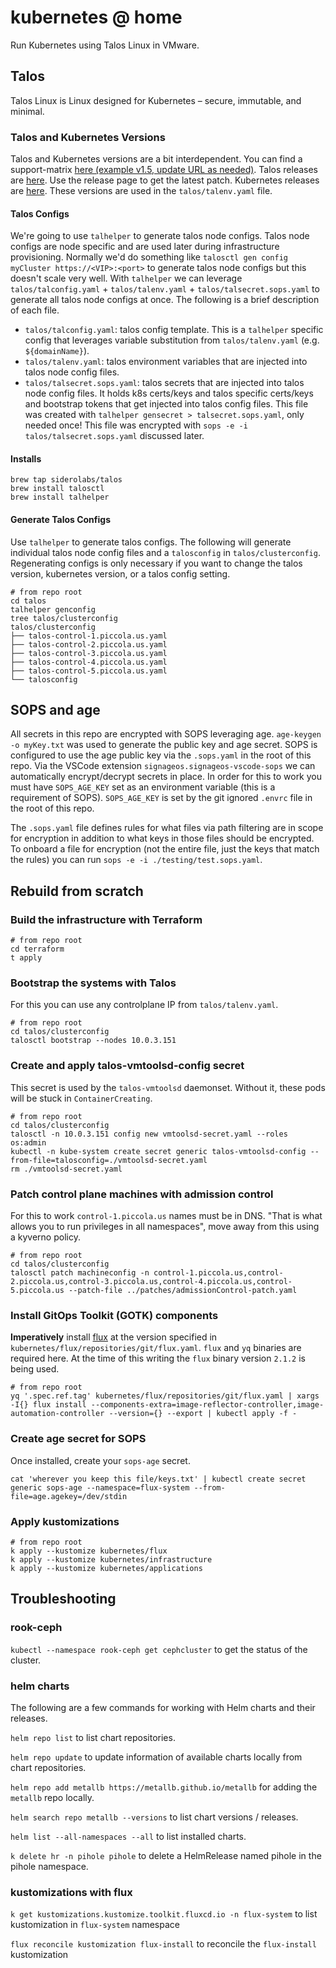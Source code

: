 # kubernetes @ home

Run Kubernetes using Talos Linux in VMware.

## Talos

Talos Linux is Linux designed for Kubernetes – secure, immutable, and minimal.

### Talos and Kubernetes Versions

Talos and Kubernetes versions are a bit interdependent. You can find a support-matrix [here (example v1.5, update URL as needed)](https://www.talos.dev/v1.5/introduction/support-matrix/). Talos releases are [here](https://github.com/siderolabs/talos/releases). Use the release page to get the latest patch. Kubernetes releases are [here](https://kubernetes.io/releases/). These versions are used in the `talos/talenv.yaml` file.

#### Talos Configs

We're going to use `talhelper` to generate talos node configs. Talos node configs are node specific and are used later during infrastructure provisioning. Normally we'd do something like `talosctl gen config myCluster https://<VIP>:<port>` to generate talos node configs but this doesn't scale very well. With `talhelper` we can leverage `talos/talconfig.yaml` + `talos/talenv.yaml` + `talos/talsecret.sops.yaml` to generate all talos node configs at once. The following is a brief description of each file.

- `talos/talconfig.yaml`: talos config template. This is a `talhelper` specific config that leverages variable substitution from `talos/talenv.yaml` (e.g. `${domainName}`).
- `talos/talenv.yaml`: talos environment variables that are injected into talos node config files.
- `talos/talsecret.sops.yaml`: talos secrets that are injected into talos node config files. It holds k8s certs/keys and talos specific certs/keys and bootstrap tokens that get injected into talos config files. This file was created with `talhelper gensecret > talsecret.sops.yaml`, only needed once! This file was encrypted with `sops -e -i talos/talsecret.sops.yaml` discussed later.

#### Installs

```shell
brew tap siderolabs/talos
brew install talosctl
brew install talhelper
```

#### Generate Talos Configs

Use `talhelper` to generate talos configs. The following will generate individual talos node config files and a `talosconfig` in `talos/clusterconfig`. Regenerating configs is only necessary if you want to change the talos version, kubernetes version, or a talos config setting.

```shell
# from repo root
cd talos
talhelper genconfig
tree talos/clusterconfig
talos/clusterconfig
├── talos-control-1.piccola.us.yaml
├── talos-control-2.piccola.us.yaml
├── talos-control-3.piccola.us.yaml
├── talos-control-4.piccola.us.yaml
├── talos-control-5.piccola.us.yaml
└── talosconfig
```

## SOPS and age

All secrets in this repo are encrypted with SOPS leveraging age. `age-keygen -o myKey.txt` was used to generate the public key and age secret. SOPS is configured to use the age public key via the `.sops.yaml` in the root of this repo. Via the VSCode extension `signageos.signageos-vscode-sops` we can automatically encrypt/decrypt secrets in place. In order for this to work you must have `SOPS_AGE_KEY` set as an environment variable (this is a requirement of SOPS). `SOPS_AGE_KEY` is set by the git ignored `.envrc` file in the root of this repo.

The `.sops.yaml` file defines rules for what files via path filtering are in scope for encryption in addition to what keys in those files should be encrypted. To onboard a file for encryption (not the entire file, just the keys that match the rules) you can run `sops -e -i ./testing/test.sops.yaml`.

## Rebuild from scratch

### Build the infrastructure with Terraform

```shell
# from repo root
cd terraform
t apply
```

### Bootstrap the systems with Talos

For this you can use any controlplane IP from `talos/talenv.yaml`.

```shell
# from repo root
cd talos/clusterconfig
talosctl bootstrap --nodes 10.0.3.151
```

### Create and apply talos-vmtoolsd-config secret

This secret is used by the `talos-vmtoolsd` daemonset. Without it, these pods will be stuck in `ContainerCreating`.

```shell
# from repo root
cd talos/clusterconfig
talosctl -n 10.0.3.151 config new vmtoolsd-secret.yaml --roles os:admin
kubectl -n kube-system create secret generic talos-vmtoolsd-config --from-file=talosconfig=./vmtoolsd-secret.yaml
rm ./vmtoolsd-secret.yaml
```

### Patch control plane machines with admission control

For this to work `control-1.piccola.us` names must be in DNS. "That is what allows you to run privileges in all namespaces", move away from this using a kyverno policy.

```shell
# from repo root
cd talos/clusterconfig
talosctl patch machineconfig -n control-1.piccola.us,control-2.piccola.us,control-3.piccola.us,control-4.piccola.us,control-5.piccola.us --patch-file ../patches/admissionControl-patch.yaml
```

### Install GitOps Toolkit (GOTK) components

**Imperatively** install [flux](https://fluxcd.io/flux/components/) at the version specified in `kubernetes/flux/repositories/git/flux.yaml`. `flux` and `yq` binaries are required here. At the time of this writing the `flux` binary version `2.1.2` is being used.

```shell
# from repo root
yq '.spec.ref.tag' kubernetes/flux/repositories/git/flux.yaml | xargs -I{} flux install --components-extra=image-reflector-controller,image-automation-controller --version={} --export | kubectl apply -f -
```

### Create aɡe secret for SOPS

Once installed, create your `sops-age` secret.

```shell
cat 'wherever you keep this file/keys.txt' | kubectl create secret generic sops-age --namespace=flux-system --from-file=age.agekey=/dev/stdin
```

### Apply kustomizations

```shell
# from repo root
k apply --kustomize kubernetes/flux
k apply --kustomize kubernetes/infrastructure
k apply --kustomize kubernetes/applications
```

## Troubleshooting

### rook-ceph

`kubectl --namespace rook-ceph get cephcluster` to get the status of the cluster.

### helm charts

The following are a few commands for working with Helm charts and their releases.

`helm repo list` to list chart repositories.

`helm repo update` to update information of available charts locally from chart repositories.

`helm repo add metallb https://metallb.github.io/metallb` for adding the `metallb` repo locally.

`helm search repo metallb --versions` to list chart versions / releases.

`helm list --all-namespaces --all` to list installed charts.

`k delete hr -n pihole pihole` to delete a HelmRelease named pihole in the pihole namespace.

### kustomizations with flux

`k get kustomizations.kustomize.toolkit.fluxcd.io -n flux-system` to list kustomization in `flux-system` namespace

`flux reconcile kustomization flux-install` to reconcile the `flux-install` kustomization
